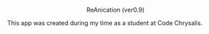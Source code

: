 <p align="center">
  ReAnication (ver0.9)
</p>


This app was created during my time as a student at Code Chrysalis.

